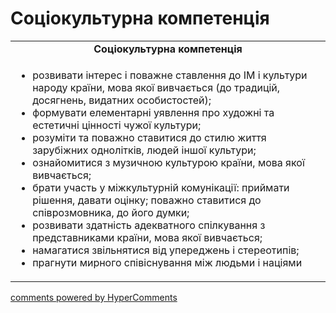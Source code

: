 <div id="hypercomments_widget" class="js-hypercomments-widget invisible"></div>

# Соціокультурна компетенція

<table>
  <tr>
    <td align="center"><b>Соціокультурна компетенція</b></td>
  </tr>
<td style="vertical-align:top !important;">
<ul>
<li>розвивати інтерес і поважне ставлення до ІМ і культури народу країни, мова якої вивчається (до традицій, досягнень, видатних особистостей);</li>
<li>формувати елементарні уявлення про художні та естетичні цінності чужої культури;</li>
<li>розуміти та поважно ставитися до стилю життя зарубіжних однолітків, людей іншої культури;</li>
<li>ознайомитися з музичною культурою країни, мова якої вивчається;</li>
<li>брати участь у міжкультурній комунікації: приймати рішення, давати оцінку; поважно ставитися до співрозмовника, до його думки;</li>
<li>розвивати здатність адекватного спілкування з представниками країни, мова якої вивчається;</li>
<li>намагатися звільнятися від упереджень і стереотипів;</li>
<li>прагнути мирного співіснування між людьми і націями</li>
</ul>
</td>
</table>

<div class="js-hypercomments-container">
    <a href="http://hypercomments.com" class="hc-link" title="comments widget">comments powered by HyperComments</a>
</div>